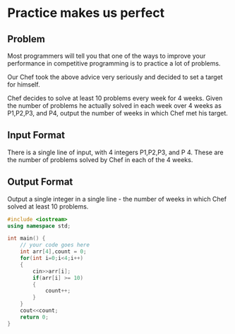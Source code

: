 # Practice makes us perfect
## Problem
Most programmers will tell you that one of the ways to improve your performance in competitive programming is to practice a lot of problems.

Our Chef took the above advice very seriously and decided to set a target for himself.

Chef decides to solve at least 10 problems every week for 4 weeks.
Given the number of problems he actually solved in each week over 4 weeks as P1,P2,P3, and P4, output the number of weeks in which Chef met his target.

## Input Format
There is a single line of input, with 4 integers P1,P2,P3, and P 4. These are the number of problems solved by Chef in each of the 4 weeks.

## Output Format
Output a single integer in a single line - the number of weeks in which Chef solved at least 10 problems.

```cpp
#include <iostream>
using namespace std;

int main() {
	// your code goes here
	int arr[4],count = 0;
	for(int i=0;i<4;i++)
	{
	    cin>>arr[i];
	    if(arr[i] >= 10)
	    {
	        count++;
	    }
	}
	cout<<count;
	return 0;
}
```